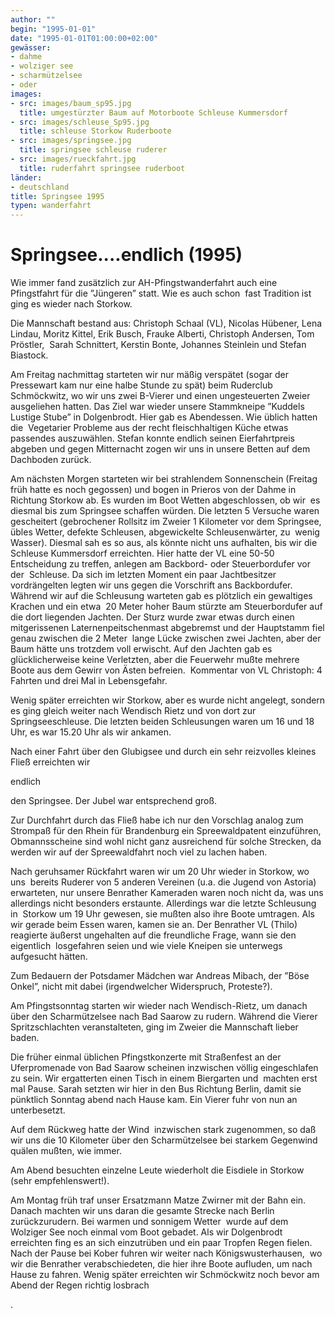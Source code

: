 ```yaml
---
author: ""
begin: "1995-01-01"
date: "1995-01-01T01:00:00+02:00"
gewässer:
- dahme
- wolziger see
- scharmützelsee
- oder
images:
- src: images/baum_sp95.jpg
  title: umgestürzter Baum auf Motorboote Schleuse Kummersdorf
- src: images/schleuse_Sp95.jpg
  title: schleuse Storkow Ruderboote
- src: images/springsee.jpg
  title: springsee schleuse ruderer
- src: images/rueckfahrt.jpg
  title: ruderfahrt springsee ruderboot
länder: 
- deutschland
title: Springsee 1995
typen: wanderfahrt
---
```


# Springsee....endlich (1995)


Wie immer fand zusätzlich zur AH-Pfingstwanderfahrt auch eine Pfingstfahrt für die ”Jüngeren” statt. Wie es auch schon  fast Tradition ist ging es wieder nach Storkow.

Die Mannschaft bestand aus: Christoph Schaal (VL), Nicolas Hübener, Lena Lindau, Moritz Kittel, Erik Busch, Frauke Alberti, Christoph Andersen, Tom Pröstler,  Sarah Schnittert, Kerstin Bonte, Johannes Steinlein und Stefan Biastock.

Am Freitag nachmittag starteten wir nur mäßig verspätet (sogar der Pressewart kam nur eine halbe Stunde zu spät) beim Ruderclub  Schmöckwitz, wo wir uns zwei B-Vierer und einen ungesteuerten Zweier ausgeliehen hatten. Das Ziel war wieder unsere Stammkneipe ”Kuddels Lustige Stube” in Dolgenbrodt. Hier gab es Abendessen. Wie üblich hatten die  Vegetarier Probleme aus der recht fleischhaltigen Küche etwas passendes auszuwählen. Stefan konnte endlich seinen Eierfahrtpreis abgeben und gegen Mitternacht zogen wir uns in unsere Betten auf dem Dachboden zurück.

Am nächsten Morgen starteten wir bei strahlendem Sonnenschein (Freitag früh hatte es noch gegossen) und bogen in Prieros von der Dahme in Richtung Storkow ab. Es wurden im Boot Wetten abgeschlossen, ob wir  es diesmal bis zum Springsee schaffen würden. Die letzten 5 Versuche waren gescheitert (gebrochener Rollsitz im Zweier 1 Kilometer vor dem Springsee, übles Wetter, defekte Schleusen, abgewickelte Schleusenwärter, zu  wenig Wasser). Diesmal sah es so aus, als könnte nicht uns aufhalten, bis wir die Schleuse Kummersdorf erreichten. Hier hatte der VL eine 50-50 Entscheidung zu treffen, anlegen am Backbord- oder Steuerbordufer vor der  Schleuse. Da sich im letzten Moment ein paar Jachtbesitzer vordrängelten legten wir uns gegen die Vorschrift ans Backbordufer. Während wir auf die Schleusung warteten gab es plötzlich ein gewaltiges Krachen und ein etwa  20 Meter hoher Baum stürzte am Steuerbordufer auf die dort liegenden Jachten. Der Sturz wurde zwar etwas durch einen mitgerissenen Laternenpeitschenmast abgebremst und der Hauptstamm fiel genau zwischen die 2 Meter  lange Lücke zwischen zwei Jachten, aber der Baum hätte uns trotzdem voll erwischt. Auf den Jachten gab es glücklicherweise keine Verletzten, aber die Feuerwehr mußte mehrere Boote aus dem Gewirr von Ästen befreien.  Kommentar von VL Christoph: 4 Fahrten und drei Mal in Lebensgefahr.

Wenig später erreichten wir Storkow, aber es wurde nicht angelegt, sondern es ging gleich weiter nach Wendisch Rietz und von dort zur  Springseeschleuse. Die letzten beiden Schleusungen waren um 16 und 18 Uhr, es war 15.20 Uhr als wir ankamen.

Nach einer Fahrt über den Glubigsee und durch ein sehr reizvolles kleines Fließ erreichten wir

endlich

den Springsee. Der Jubel war entsprechend groß.

Zur Durchfahrt durch das Fließ habe ich nur den Vorschlag analog zum Strompaß für den Rhein für Brandenburg ein Spreewaldpatent einzuführen,  Obmannsscheine sind wohl nicht ganz ausreichend für solche Strecken, da werden wir auf der Spreewaldfahrt noch viel zu lachen haben.

Nach geruhsamer Rückfahrt waren wir um 20 Uhr wieder in Storkow, wo uns  bereits Ruderer von 5 anderen Vereinen (u.a. die Jugend von Astoria) erwarteten, nur unsere Benrather Kameraden waren noch nicht da, was uns allerdings nicht besonders erstaunte. Allerdings war die letzte Schleusung in  Storkow um 19 Uhr gewesen, sie mußten also ihre Boote umtragen. Als wir gerade beim Essen waren, kamen sie an. Der Benrather VL (Thilo) reagierte äußerst ungehalten auf die freundliche Frage, wann sie den eigentlich  losgefahren seien und wie viele Kneipen sie unterwegs aufgesucht hätten.

Zum Bedauern der Potsdamer Mädchen war Andreas Mibach, der ”Böse Onkel”, nicht mit dabei (irgendwelcher Widerspruch, Proteste?).

Am Pfingstsonntag starten wir wieder nach Wendisch-Rietz, um danach über den Scharmützelsee nach Bad Saarow zu rudern. Während die Vierer Spritzschlachten veranstalteten, ging im Zweier die Mannschaft lieber  baden.

Die früher einmal üblichen Pfingstkonzerte mit Straßenfest an der Uferpromenade von Bad Saarow scheinen inzwischen völlig eingeschlafen zu sein. Wir ergatterten einen Tisch in einem Biergarten und  machten erst mal Pause. Sarah setzten wir hier in den Bus Richtung Berlin, damit sie pünktlich Sonntag abend nach Hause kam. Ein Vierer fuhr von nun an unterbesetzt.

Auf dem Rückweg hatte der Wind  inzwischen stark zugenommen, so daß wir uns die 10 Kilometer über den Scharmützelsee bei starkem Gegenwind quälen mußten, wie immer.

Am Abend besuchten einzelne Leute wiederholt die Eisdiele in Storkow  (sehr empfehlenswert!).

Am Montag früh traf unser Ersatzmann Matze Zwirner mit der Bahn ein. Danach machten wir uns daran die gesamte Strecke nach Berlin zurückzurudern. Bei warmen und sonnigem Wetter  wurde auf dem Wolziger See noch einmal vom Boot gebadet. Als wir Dolgenbrodt erreichten fing es an sich einzutrüben und ein paar Tropfen Regen fielen. Nach der Pause bei Kober fuhren wir weiter nach Königswusterhausen,  wo wir die Benrather verabschiedeten, die hier ihre Boote aufluden, um nach Hause zu fahren. Wenig später erreichten wir Schmöckwitz noch bevor am Abend der Regen richtig losbrach

.
